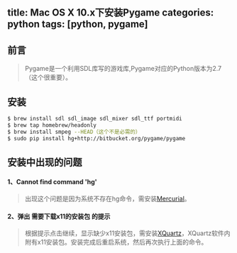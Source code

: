 title: Mac OS X 10.x下安装Pygame
categories: python
tags: [python, pygame]
---
## 前言
> Pygame是一个利用SDL库写的游戏库,Pygame对应的Python版本为2.7（这个很重要）。

## 安装
```bash
$ brew install sdl sdl_image sdl_mixer sdl_ttf portmidi
$ brew tap homebrew/headonly
$ brew install smpeg --HEAD（这个不是必需的）
$ sudo pip install hg+http://bitbucket.org/pygame/pygame
```

## 安装中出现的问题
#### 1、Cannot find command 'hg'
> 出现这个问题是因为系统不存在hg命令，需安装[Mercurial](https://www.mercurial-scm.org)。

#### 2、弹出 需要下载x11的安装包 的提示
> 根据提示点击继续，显示缺少x11安装包，需安装[XQuartz](http://www.xquartz.org)，XQuartz软件内附有x11安装包。安装完成后重启系统，然后再次执行上面的命令。

